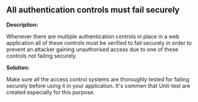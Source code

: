 
All authentication controls must fail securely
-------

**Description:**

Whenever there are multiple authentication controls in place in a web application all of these controls must be verified to fail securely in order to prevent an attacker gaining unauthorised access due to one of these controls not failing securely.


**Solution:**

Make sure all the access control systems are thoroughly tested for failing securely before using it in your application. It's commen that Unit-test are created especially for this purpose.
